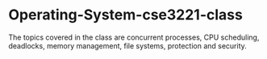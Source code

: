 # Operating-System-cse3221-class
The topics covered in the class are concurrent processes, CPU scheduling, deadlocks, memory management, file systems, protection and security.
